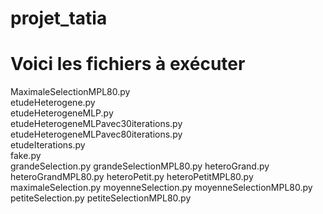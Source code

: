 # projet_tatia
# Voici les fichiers à exécuter

MaximaleSelectionMPL80.py <br />
etudeHeterogene.py <br />
etudeHeterogeneMLP.py <br />
etudeHeterogeneMLPavec30iterations.py <br />
etudeHeterogeneMLPavec80iterations.py <br />
etudeIterations.py <br />
fake.py <br />
grandeSelection.py
grandeSelectionMPL80.py
heteroGrand.py
heteroGrandMPL80.py
heteroPetit.py
heteroPetitMPL80.py
maximaleSelection.py
moyenneSelection.py
moyenneSelectionMPL80.py
petiteSelection.py
petiteSelectionMPL80.py
